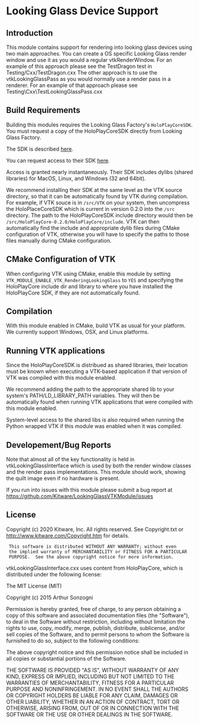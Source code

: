 # Looking Glass Device Support

## Introduction

This module contains support for rendering into looking glass devices using
two main approaches. You can create a OS specific Looking Glass render
window and use it as you would a regular vtkRenderWindow. For an example of
this approach please see the TestDragon test in Testing/Cxx/TestDragon.cxx
The other approach is to use the vtkLookingGlassPass as you would normally
use a render pass in a renderer. For an example of that approach please see
Testing\Cxx\TestLookingGlassPass.cxx

## Build Requirements

Building this modules requires the Looking Glass Factory's
`HoloPlayCoreSDK`. You must request a copy of the HoloPlayCoreSDK
directly from Looking Glass Factory.

The SDK is described 
[here](https://docs.lookingglassfactory.com/holoplay-core/holoplay-core-sdk).

You can request access to their SDK
[here](https://lookingglassfactory.com/software#holoplay-core).

Access is granted nearly instantaneously.  Their SDK includes dylibs
(shared libraries) for MacOS, Linux, and Windows (32 and 64bit).

We recommend installing their SDK at the same level as the
VTK source directory, so that it can be automatically found by VTK during
compilation.  For example, if VTK souce is in `/src/VTK` on your system,
then uncompress the HoloPlaceCoreSDK which is current in version 0.2.0 into
the `/src` directory.   The path to the HoloPlayCoreSDK include directory
would then be `/src/HoloPlayCore-0.2.0/HoloPlayCore/include`.  VTK can then
automatically find the include and appropriate dylib files during CMake
configuration of VTK,  otherwise you will have to specify the paths to
those files manually during CMake configuration.

## CMake Configuration of VTK

When configuring VTK using CMake, enable this module by setting
`VTK_MODULE_ENABLE_VTK_RenderingLookingGlass` to `YES` and specifying the
HoloPlayCore include dir and library to where you have installed the
HoloPlayCore SDK, if they are not automatically found.

## Compilation

With this module enabled in CMake, build VTK as usual for your platform. We
currently support Windows, OSX, and Linux platforms.

## Running VTK applications

Since the HoloPlayCoreSDK is distribued as shared libraries, their location
must be known when executing a VTK-based application if that version of
VTK was compiled with this module enabled.

We recommend adding the path to the appropriate shared lib to your system's
PATH/LD_LIBRARY_PATH variables.  They will then be automatically found
when running VTK applications that were compiled with this module enabled.

System-level access to the shared libs is also required when running the
Python wrapped VTK if this module was enabled when it was compiled.

## Developement/Bug Reports

Note that almost all of the key functionality is held in
vtkLookingGlassInterface which is used by both the render window classes and
the render pass implementations. This module should work, showing the quilt
image even if no hardware is present.

If you run into issues with this module please submit a bug report at
https://github.com/Kitware/LookingGlassVTKModule/issues

## License

Copyright (c) 2020 Kitware, Inc.
All rights reserved.
See Copyright.txt or http://www.kitware.com/Copyright.htm for details.

     This software is distributed WITHOUT ANY WARRANTY; without even
     the implied warranty of MERCHANTABILITY or FITNESS FOR A PARTICULAR
     PURPOSE.  See the above copyright notice for more information.

vtkLookingGlassInterface.cxx uses content from HoloPlayCore, which is
distributed under the following license:

The MIT License (MIT)

Copyright (c) 2015 Arthur Sonzogni

Permission is hereby granted, free of charge, to any person obtaining a copy
of this software and associated documentation files (the "Software"), to
deal in the Software without restriction, including without limitation the
rights to use, copy, modify, merge, publish, distribute, sublicense, and/or
sell copies of the Software, and to permit persons to whom the Software is
furnished to do so, subject to the following conditions:

The above copyright notice and this permission notice shall be included in
all copies or substantial portions of the Software.

THE SOFTWARE IS PROVIDED "AS IS", WITHOUT WARRANTY OF ANY KIND, EXPRESS OR
IMPLIED, INCLUDING BUT NOT LIMITED TO THE WARRANTIES OF MERCHANTABILITY,
FITNESS FOR A PARTICULAR PURPOSE AND NONINFRINGEMENT. IN NO EVENT SHALL THE
AUTHORS OR COPYRIGHT HOLDERS BE LIABLE FOR ANY CLAIM, DAMAGES OR OTHER
LIABILITY, WHETHER IN AN ACTION OF CONTRACT, TORT OR OTHERWISE, ARISING
FROM, OUT OF OR IN CONNECTION WITH THE SOFTWARE OR THE USE OR OTHER DEALINGS
IN THE SOFTWARE.
